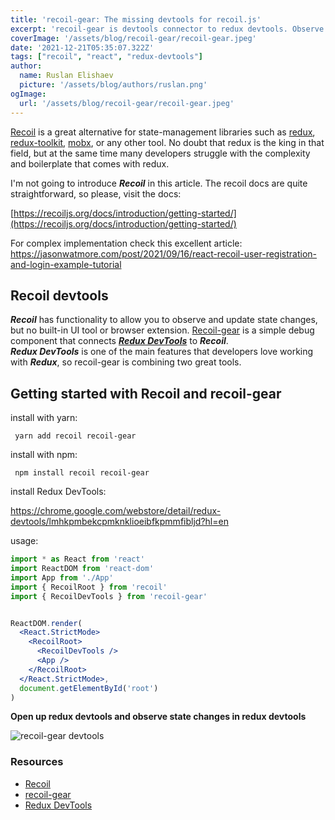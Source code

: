 ```yaml
---
title: 'recoil-gear: The missing devtools for recoil.js'
excerpt: 'recoil-gear is devtools connector to redux devtools. Observe and debug recoil atoms and selectors in redux devtools '
coverImage: '/assets/blog/recoil-gear/recoil-gear.jpeg'
date: '2021-12-21T05:35:07.322Z'
tags: ["recoil", "react", "redux-devtools"]
author:
  name: Ruslan Elishaev
  picture: '/assets/blog/authors/ruslan.png'
ogImage:
  url: '/assets/blog/recoil-gear/recoil-gear.jpeg'
---
```


[Recoil](https://recoiljs.org/) is a great alternative for state-management libraries such as [redux](https://redux.js.org/), [redux-toolkit](https://redux-toolkit.js.org/), [mobx](https://mobx.js.org/README.html), or any other tool. No doubt that redux is the king in that field, but at the same time many developers struggle with the complexity and boilerplate that comes with redux.

I'm not going to introduce **_Recoil_** in this article. The recoil docs are quite straightforward, so please, visit the docs:


[https://recoiljs.org/docs/introduction/getting-started/](https://recoiljs.org/docs/introduction/getting-started/)

For complex implementation check this excellent article:
<https://jasonwatmore.com/post/2021/09/16/react-recoil-user-registration-and-login-example-tutorial>

## Recoil devtools
 _**Recoil**_ has functionality to allow you to observe and update state changes, but no built-in UI tool or browser extension. [Recoil-gear](https://github.com/creotip/recoil-gear) is a simple debug component that connects [_**Redux DevTools**_](https://github.com/zalmoxisus/redux-devtools-extension) to  _**Recoil**_.\
 _**Redux DevTools**_ is one of the main features that developers love working with **_Redux_**, so recoil-gear is combining two great tools.

## Getting started with Recoil and recoil-gear

install with yarn:

```shell
 yarn add recoil recoil-gear
 ```

install with npm:

```shell
 npm install recoil recoil-gear
 ```

install Redux DevTools: 

<https://chrome.google.com/webstore/detail/redux-devtools/lmhkpmbekcpmknklioeibfkpmmfibljd?hl=en>



usage:
```jsx
import * as React from 'react'
import ReactDOM from 'react-dom'
import App from './App'
import { RecoilRoot } from 'recoil'
import { RecoilDevTools } from 'recoil-gear'


ReactDOM.render(
  <React.StrictMode>
    <RecoilRoot>
      <RecoilDevTools />
      <App />
    </RecoilRoot>
  </React.StrictMode>,
  document.getElementById('root')
)
```


**Open up redux devtools and observe state changes in redux devtools**


![recoil-gear devtools ](/assets/blog/recoil-gear/recoil-gear-redux.png)

### Resources
- [Recoil](https://recoiljs.org/)
- [recoil-gear](https://github.com/creotip/recoil-gear)
- [Redux DevTools](https://github.com/zalmoxisus/redux-devtools-extension)